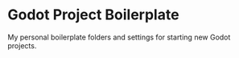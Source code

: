 # Godot Project Boilerplate

My personal boilerplate folders and settings for starting new Godot projects.
